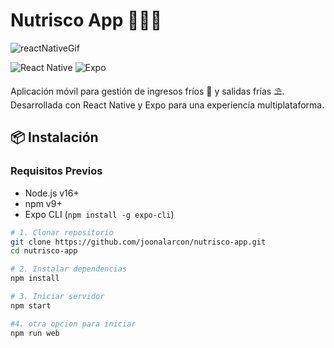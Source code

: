 # Nutrisco App 📱🤖🍎

![reactNativeGif](https://ncoded-cms-landing.s3.us-east-2.amazonaws.com/react_native_ncoded_solutins_9876e96fae.gif)

![React Native](https://img.shields.io/badge/React_Native-20232A?style=for-the-badge&logo=react&logoColor=61DAFB)
![Expo](https://img.shields.io/badge/Expo-000020?style=for-the-badge&logo=expo&logoColor=white)

Aplicación móvil para gestión de ingresos fríos 🧊 y salidas frías ⛱️. Desarrollada con React Native y Expo para una experiencia multiplataforma.





## 📦 Instalación

### Requisitos Previos
- Node.js v16+
- npm v9+
- Expo CLI (`npm install -g expo-cli`)

```bash
# 1. Clonar repositorio
git clone https://github.com/joonalarcon/nutrisco-app.git
cd nutrisco-app

# 2. Instalar dependencias
npm install

# 3. Iniciar servidor
npm start

#4. otra opcion para iniciar 
npm run web
